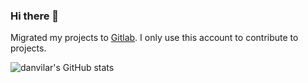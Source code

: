 ### Hi there 👋

Migrated my projects to [Gitlab](https://gitlab.com/danvj). I only use this account to contribute to projects.

![danvilar's GitHub stats](https://github-readme-stats.vercel.app/api?username=danvilar&show_icons=true&theme=dracula)

<!--
**danvilar/danvilar** is a ✨ _special_ ✨ repository because its `README.md` (this file) appears on your GitHub profile.

Here are some ideas to get you started:

- 🔭 I’m currently working on ...
- 🌱 I’m currently learning ...
- 👯 I’m looking to collaborate on ...
- 🤔 I’m looking for help with ...
- 💬 Ask me about ...
- 📫 How to reach me: ...
- 😄 Pronouns: ...
- ⚡ Fun fact: ...
-->
